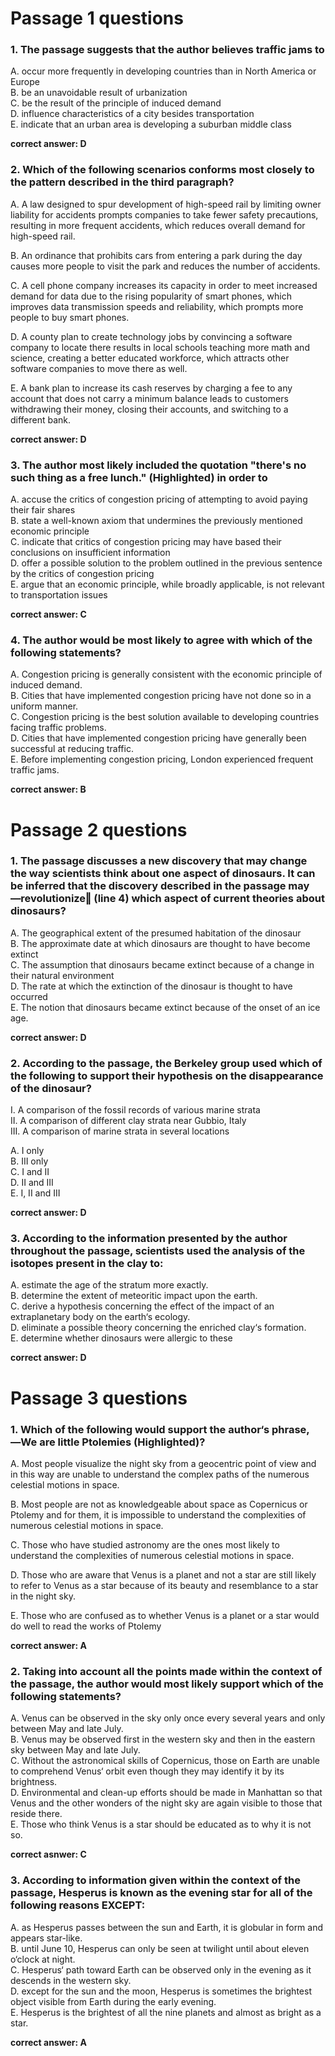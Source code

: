 # Passage 1 questions

### 1. The passage suggests that the author believes traffic jams to

A. occur more frequently in developing countries than in North America or Europe<br>
B. be an unavoidable result of urbanization <br>
C. be the result of the principle of induced demand<br>
D. influence characteristics of a city besides transportation<br>
E. indicate that an urban area is developing a suburban middle class

**correct answer: D**

### 2. Which of the following scenarios conforms most closely to the pattern described in the third paragraph?

A. A law designed to spur development of high-speed rail by limiting owner liability for accidents prompts companies to take fewer safety precautions, resulting in more frequent accidents, which reduces overall demand for high-speed rail.<br>

B. An ordinance that prohibits cars from entering a park during the day causes more people to visit the park and reduces the number of accidents.<br>

C. A cell phone company increases its capacity in order to meet increased demand for data due to the rising popularity of smart phones, which improves data transmission speeds and reliability, which prompts more people to buy smart phones.<br>

D. A county plan to create technology jobs by convincing a software company to locate there results in local schools teaching more math and science, creating a better educated workforce, which attracts other software companies to move there as well.<br>

E. A bank plan to increase its cash reserves by charging a fee to any account that does not carry a minimum balance leads to customers withdrawing their money, closing their accounts, and switching to a different bank.

**correct answer: D**

### 3. The author most likely included the quotation "there's no such thing as a free lunch." (Highlighted) in order to

A. accuse the critics of congestion pricing of attempting to avoid paying their fair shares<br>
B. state a well-known axiom that undermines the previously mentioned economic principle<br>
C. indicate that critics of congestion pricing may have based their conclusions on insufficient information<br>
D. offer a possible solution to the problem outlined in the previous sentence by the critics of congestion pricing<br>
E. argue that an economic principle, while broadly applicable, is not relevant to transportation issues

**correct answer: C**

### 4. The author would be most likely to agree with which of the following statements?

A. Congestion pricing is generally consistent with the economic principle of induced demand.<br>
B. Cities that have implemented congestion pricing have not done so in a uniform manner.<br>
C. Congestion pricing is the best solution available to developing countries facing traffic problems.<br>
D. Cities that have implemented congestion pricing have generally been successful at reducing traffic.<br>
E. Before implementing congestion pricing, London experienced frequent traffic jams.

**correct answer: B**


# Passage 2 questions

### 1. The passage discusses a new discovery that may change the way scientists think about one aspect of dinosaurs. It can be inferred that the discovery described in the passage may ―revolutionize‖ (line 4) which aspect of current theories about dinosaurs?

A. The geographical extent of the presumed habitation of the dinosaur<br>
B. The approximate date at which dinosaurs are thought to have become extinct<br>
C. The assumption that dinosaurs became extinct because of a change in their natural environment<br>
D. The rate at which the extinction of the dinosaur is thought to have occurred<br>
E. The notion that dinosaurs became extinct because of the onset of an ice age.

**correct answer: D**

### 2. According to the passage, the Berkeley group used which of the following to support their hypothesis on the disappearance of the dinosaur?

I. A comparison of the fossil records of various marine strata<br>
II. A comparison of different clay strata near Gubbio, Italy<br>
III. A comparison of marine strata in several locations<br>

A. I only<br>
B. III only<br>
C. I and II<br>
D. II and III<br>
E. I, II and III

**correct answer: D**

### 3. According to the information presented by the author throughout the passage, scientists used the analysis of the isotopes present in the clay to:

A. estimate the age of the stratum more exactly. <br>
B. determine the extent of meteoritic impact upon the earth.<br>
C. derive a hypothesis concerning the effect of the impact of an extraplanetary body on the earth‘s ecology.<br>
D. eliminate a possible theory concerning the enriched clay‘s formation.<br>
E. determine whether dinosaurs were allergic to these

**correct answer: D**


# Passage 3 questions

### 1. Which of the following would support the author‘s phrase, ―We are little Ptolemies (Highlighted)?

A. Most people visualize the night sky from a geocentric point of view and in this way are unable to understand the complex paths of the numerous celestial motions in space.<br>

B. Most people are not as knowledgeable about space as Copernicus or Ptolemy and for them, it is impossible to understand the complexities of numerous celestial motions in space.<br>

C. Those who have studied astronomy are the ones most likely to understand the complexities of numerous celestial motions in space.<br>

D. Those who are aware that Venus is a planet and not a star are still likely to refer to Venus as a star because of its beauty and resemblance to a star in the night sky.<br>

E. Those who are confused as to whether Venus is a planet or a star would do well to read the works of Ptolemy

**correct answer: A**

### 2. Taking into account all the points made within the context of the passage, the author would most likely support which of the following statements?

A. Venus can be observed in the sky only once every several years and only between May and late July.<br>
B. Venus may be observed first in the western sky and then in the eastern sky between May and late July.<br>
C. Without the astronomical skills of Copernicus, those on Earth are unable to comprehend Venus‘ orbit even though they may identify it by its brightness.<br>
D. Environmental and clean-up efforts should be made in Manhattan so that Venus and the other wonders of the night sky are again visible to those that reside there.<br>
E. Those who think Venus is a star should be educated as to why it is not so.

**correct asnwer: C**

### 3. According to information given within the context of the passage, Hesperus is known as the evening star for all of the following reasons EXCEPT:

A. as Hesperus passes between the sun and Earth, it is globular in form and appears star-like.<br>
B. until June 10, Hesperus can only be seen at twilight until about eleven o‘clock at night.<br>
C. Hesperus‘ path toward Earth can be observed only in the evening as it descends in the western sky.<br>
D. except for the sun and the moon, Hesperus is sometimes the brightest object visible from Earth during the early evening.<br>
E. Hesperus is the brightest of all the nine planets and almost as bright as a star.

**correct answer: A**
